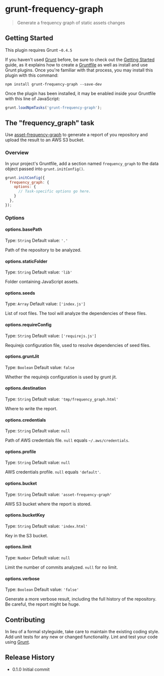 # grunt-frequency-graph

> Generate a frequency graph of static assets changes

## Getting Started
This plugin requires Grunt `~0.4.5`

If you haven't used [Grunt](http://gruntjs.com/) before, be sure to check out the [Getting Started](http://gruntjs.com/getting-started) guide, as it explains how to create a [Gruntfile](http://gruntjs.com/sample-gruntfile) as well as install and use Grunt plugins. Once you're familiar with that process, you may install this plugin with this command:

```shell
npm install grunt-frequency-graph --save-dev
```

Once the plugin has been installed, it may be enabled inside your Gruntfile with this line of JavaScript:

```js
grunt.loadNpmTasks('grunt-frequency-graph');
```

## The "frequency_graph" task

Use [asset-frequency-graph](https://github.com/guardian/asset-frequency-graph) to generate a report of you repository and upload the result to an AWS S3 bucket.

### Overview
In your project's Gruntfile, add a section named `frequency_graph` to the data object passed into `grunt.initConfig()`.

```js
grunt.initConfig({
  frequency_graph: {
    options: {
      // Task-specific options go here.
    }
  },
});
```

### Options

#### options.basePath
Type: `String`
Default value: `'.'`

Path of the repository to be analyzed.

#### options.staticFolder
Type: `String`
Default value: `'lib'`

Folder containing JavaScript assets.

#### options.seeds
Type: `Array`
Default value: `['index.js']`

List of root files. The tool will analyze the dependencies of these files.

#### options.requireConfig
Type: `String`
Default value: `['requirejs.js']`

Requirejs configuration file, used to resolve dependencies of seed files.

#### options.gruntJit
Type: `Boolean`
Default value: `false`

Whether the requirejs configuration is used by grunt jit.

#### options.destination
Type: `String`
Default value: `'tmp/frequency_graph.html'`

Where to write the report.

#### options.credentials
Type: `String`
Default value: `null`

Path of AWS credentials file. `null` equals `~/.aws/credentials`.

#### options.profile
Type: `String`
Default value: `null`

AWS credentials profile. `null` equals `'default'`.

#### options.bucket
Type: `String`
Default value: `'asset-frequency-graph'`

AWS S3 bucket where the report is stored.

#### options.bucketKey
Type: `String`
Default value: `'index.html'`

Key in the S3 bucket.

#### options.limit
Type: `Number`
Default value: `null`

Limit the number of commits analyzed. `null` for no limit.

#### options.verbose
Type: `Boolean`
Default value: `'false'`

Generate a more verbose result, including the full history of the repository. Be careful, the report might be huge.


## Contributing
In lieu of a formal styleguide, take care to maintain the existing coding style. Add unit tests for any new or changed functionality. Lint and test your code using [Grunt](http://gruntjs.com/).

## Release History

* 0.1.0 Initial commit 
